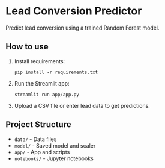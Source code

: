 # Lead Conversion Predictor

Predict lead conversion using a trained Random Forest model.

## How to use

1. Install requirements:
   ```
   pip install -r requirements.txt
   ```
2. Run the Streamlit app:
   ```
   streamlit run app/app.py
   ```
3. Upload a CSV file or enter lead data to get predictions.

## Project Structure

- `data/` - Data files
- `model/` - Saved model and scaler
- `app/` - App and scripts
- `notebooks/` - Jupyter notebooks